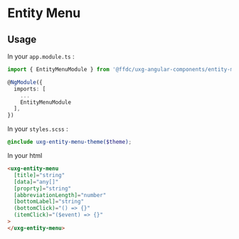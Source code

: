 # Entity Menu

## Usage

In your `app.module.ts` :

```ts
import { EntityMenuModule } from '@ffdc/uxg-angular-components/entity-menu';

@NgModule({
  imports: [
    ...
    EntityMenuModule
  ],
})
```

In your `styles.scss` :

```scss
@include uxg-entity-menu-theme($theme);
```

In your html

```html
<uxg-entity-menu
  [title]="string"
  [data]="any[]"
  [proprty]="string"
  [abbreviationLength]="number"
  [bottomLabel]="string"
  (bottomClick)="() => {}"
  (itemClick)="($event) => {}"
>
</uxg-entity-menu>
```
